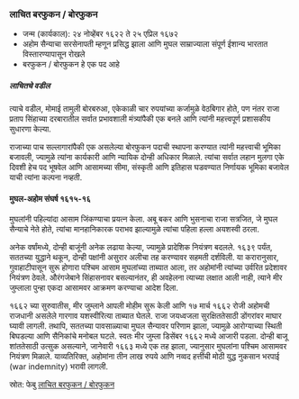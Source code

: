 ### लाचित बरफुकन / बोरफुकन

- जन्म (कार्यकाल): २४ नोव्हेंबर १६२२ ते २५ एप्रिल १६७२ 
- अहोम सैन्याचा सरसेनापती म्हणून प्रसिद्ध झाला आणि मुघल साम्राज्याला संपूर्ण ईशान्य भारतात विस्तारण्यापासून रोखले
- बरफुकन / बोरफुकन हे एक पद आहे



##### लाचितचे वडील

त्याचे वडील, मोमाई तामुली बोरबरुआ, एकेकाळी चार रुपयांच्या कर्जामुळे वेठबिगार होते, पण नंतर राजा प्रताप सिंहाच्या दरबारातील सर्वात प्रभावशाली मंत्र्यांपैकी एक बनले आणि त्यांनी महत्त्वपूर्ण प्रशासकीय सुधारणा केल्या.

राजाच्या पाच सल्लागारांपैकी एक असलेल्या बोरफुकन पदाची स्थापना करण्यात त्यांनी महत्त्वाची भूमिका बजावली, ज्यामुळे त्यांना कार्यकारी आणि न्यायिक दोन्ही अधिकार मिळाले. त्यांचा सर्वात लहान मुलगा एके दिवशी हेच पद भूषवेल आणि आसामच्या सीमा, संस्कृती आणि इतिहास घडवण्यात निर्णायक भूमिका बजावेल याची त्यांना कल्पना नव्हती.

#### मुघल-अहोम संघर्ष १६१५-१६

मुघलांनी पहिल्यांदा आसाम जिंकण्याचा प्रयत्न केला. अबू बकर आणि भुसनाचा राजा सत्रजित, जे मुघल सैन्याचे नेते होते, त्यांचा मानहानिकारक पराभव झाल्यामुळे त्यांचा पहिला हल्ला अयशस्वी ठरला.

अनेक वर्षांमध्ये, दोन्ही बाजूंनी अनेक लढाया केल्या, ज्यामुळे प्रादेशिक नियंत्रण बदलले. १६३९ पर्यंत, सततच्या युद्धाने थकून, दोन्ही पक्षांनी असुरार अलीचा तह करण्यावर सहमती दर्शविली. या करारानुसार, गुवाहाटीपासून सुरू होणारा पश्चिम आसाम मुघलांच्या ताब्यात आला, तर अहोमांनी त्यांच्या उर्वरित प्रदेशावर नियंत्रण ठेवले. औरंगजेबाने सिंहासनावर बसल्यानंतर, ही अवहेलना त्याच्या लक्षात आली नाही, त्याने मीर जुम्लाला पुन्हा एकदा आसामवर आक्रमण करण्याचा आदेश दिला.

१६६२ च्या सुरुवातीस, मीर जुम्लाने आपली मोहीम सुरू केली आणि १७ मार्च १६६२ रोजी अहोमची राजधानी असलेले गारगाव यशस्वीरित्या ताब्यात घेतले. राजा जयध्वजला सुरक्षिततेसाठी डोंगरांवर माघार घ्यावी लागली. तथापि, सततच्या पावसाळ्याचा मुघल सैन्यावर परिणाम झाला, ज्यामुळे आरोग्याच्या स्थिती बिघडल्या आणि सैनिकांचे मनोबल घटले. स्वतः मीर जुम्ला डिसेंबर १६६२ मध्ये आजारी पडला. दोन्ही बाजू शांततेसाठी उत्सुक असल्याने, जानेवारी १६६३ मध्ये एक तह झाला, ज्यानुसार मुघलांना पश्चिम आसामवर नियंत्रण मिळाले. याव्यतिरिक्त, अहोमांना तीन लाख रुपये आणि नव्वद हत्तींची मोठी युद्ध नुकसान भरपाई (war indemnity) भरावी लागली.

स्रोत: फेबु [लाचित बरफुकन / बोरफुकन](https://www.facebook.com/share/p/1951UrTev4/)

